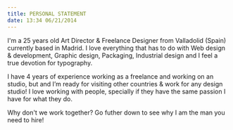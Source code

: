```yaml
---
title: PERSONAL STATEMENT
date: 13:34 06/21/2014 
---
```


I'm a 25 years old Art Director & Freelance Designer from Valladolid (Spain) currently based in Madrid. I love everything that has to do with Web design & development, Graphic design, Packaging, Industrial design and I feel a true devotion for typography.

I have 4 years of experience working as a freelance and working on an studio, but and I’m ready for visiting other countries & work for any design studio! I love working with people, specially if they have the same passion I have for what they do. 

Why don't we work together? Go futher down to see why I am the man you need to hire!